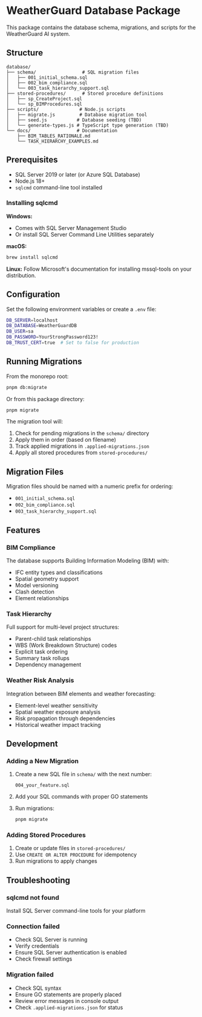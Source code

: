 # WeatherGuard Database Package

This package contains the database schema, migrations, and scripts for the WeatherGuard AI system.

## Structure

```
database/
├── schema/                 # SQL migration files
│   ├── 001_initial_schema.sql
│   ├── 002_bim_compliance.sql
│   └── 003_task_hierarchy_support.sql
├── stored-procedures/      # Stored procedure definitions
│   ├── sp_CreateProject.sql
│   └── sp_BIMProcedures.sql
├── scripts/               # Node.js scripts
│   ├── migrate.js         # Database migration tool
│   ├── seed.js           # Database seeding (TBD)
│   └── generate-types.js # TypeScript type generation (TBD)
└── docs/                 # Documentation
    ├── BIM_TABLES_RATIONALE.md
    └── TASK_HIERARCHY_EXAMPLES.md
```

## Prerequisites

- SQL Server 2019 or later (or Azure SQL Database)
- Node.js 18+
- `sqlcmd` command-line tool installed

### Installing sqlcmd

**Windows:**
- Comes with SQL Server Management Studio
- Or install SQL Server Command Line Utilities separately

**macOS:**
```bash
brew install sqlcmd
```

**Linux:**
Follow Microsoft's documentation for installing mssql-tools on your distribution.

## Configuration

Set the following environment variables or create a `.env` file:

```bash
DB_SERVER=localhost
DB_DATABASE=WeatherGuardDB
DB_USER=sa
DB_PASSWORD=YourStrongPassword123!
DB_TRUST_CERT=true  # Set to false for production
```

## Running Migrations

From the monorepo root:
```bash
pnpm db:migrate
```

Or from this package directory:
```bash
pnpm migrate
```

The migration tool will:
1. Check for pending migrations in the `schema/` directory
2. Apply them in order (based on filename)
3. Track applied migrations in `.applied-migrations.json`
4. Apply all stored procedures from `stored-procedures/`

## Migration Files

Migration files should be named with a numeric prefix for ordering:
- `001_initial_schema.sql`
- `002_bim_compliance.sql`
- `003_task_hierarchy_support.sql`

## Features

### BIM Compliance
The database supports Building Information Modeling (BIM) with:
- IFC entity types and classifications
- Spatial geometry support
- Model versioning
- Clash detection
- Element relationships

### Task Hierarchy
Full support for multi-level project structures:
- Parent-child task relationships
- WBS (Work Breakdown Structure) codes
- Explicit task ordering
- Summary task rollups
- Dependency management

### Weather Risk Analysis
Integration between BIM elements and weather forecasting:
- Element-level weather sensitivity
- Spatial weather exposure analysis
- Risk propagation through dependencies
- Historical weather impact tracking

## Development

### Adding a New Migration

1. Create a new SQL file in `schema/` with the next number:
   ```
   004_your_feature.sql
   ```

2. Add your SQL commands with proper GO statements

3. Run migrations:
   ```bash
   pnpm migrate
   ```

### Adding Stored Procedures

1. Create or update files in `stored-procedures/`
2. Use `CREATE OR ALTER PROCEDURE` for idempotency
3. Run migrations to apply changes

## Troubleshooting

### sqlcmd not found
Install SQL Server command-line tools for your platform

### Connection failed
- Check SQL Server is running
- Verify credentials
- Ensure SQL Server authentication is enabled
- Check firewall settings

### Migration failed
- Check SQL syntax
- Ensure GO statements are properly placed
- Review error messages in console output
- Check `.applied-migrations.json` for status